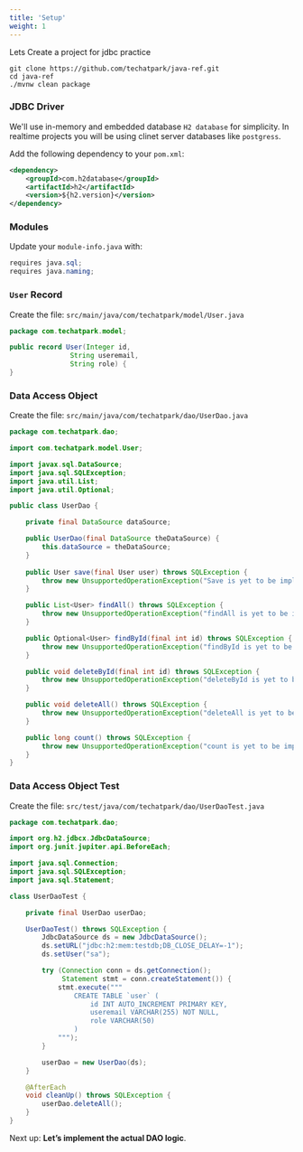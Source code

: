 ```yaml
---
title: 'Setup'
weight: 1
--- 
```


Lets Create a project for jdbc practice

```shell
git clone https://github.com/techatpark/java-ref.git
cd java-ref
./mvnw clean package
```

### JDBC Driver

We'll use in-memory and embedded database `H2 database` for simplicity. In realtime projects you will be using clinet server databases like `postgress`.

Add the following dependency to your `pom.xml`:

```xml
<dependency>
    <groupId>com.h2database</groupId>
    <artifactId>h2</artifactId>
    <version>${h2.version}</version>
</dependency>
```

### Modules

Update your `module-info.java` with:

```java
requires java.sql;
requires java.naming;
```

### `User` Record

Create the file: `src/main/java/com/techatpark/model/User.java`

```java
package com.techatpark.model;

public record User(Integer id,
               String useremail,
               String role) {
}
```

### Data Access Object

Create the file: `src/main/java/com/techatpark/dao/UserDao.java`

```java
package com.techatpark.dao;

import com.techatpark.model.User;

import javax.sql.DataSource;
import java.sql.SQLException;
import java.util.List;
import java.util.Optional;

public class UserDao {

    private final DataSource dataSource;

    public UserDao(final DataSource theDataSource) {
        this.dataSource = theDataSource;
    }
    
    public User save(final User user) throws SQLException {
        throw new UnsupportedOperationException("Save is yet to be implemented");
    }

    public List<User> findAll() throws SQLException {
        throw new UnsupportedOperationException("findAll is yet to be implemented");
    }

    public Optional<User> findById(final int id) throws SQLException {
        throw new UnsupportedOperationException("findById is yet to be implemented");
    }

    public void deleteById(final int id) throws SQLException {
        throw new UnsupportedOperationException("deleteById is yet to be implemented");
    }

    public void deleteAll() throws SQLException {
        throw new UnsupportedOperationException("deleteAll is yet to be implemented");
    }

    public long count() throws SQLException {
        throw new UnsupportedOperationException("count is yet to be implemented");
    }
}
```

### Data Access Object Test

Create the file: `src/test/java/com/techatpark/dao/UserDaoTest.java`

```java
package com.techatpark.dao;

import org.h2.jdbcx.JdbcDataSource;
import org.junit.jupiter.api.BeforeEach;

import java.sql.Connection;
import java.sql.SQLException;
import java.sql.Statement;

class UserDaoTest {

    private final UserDao userDao;

    UserDaoTest() throws SQLException {
        JdbcDataSource ds = new JdbcDataSource();
        ds.setURL("jdbc:h2:mem:testdb;DB_CLOSE_DELAY=-1");
        ds.setUser("sa");

        try (Connection conn = ds.getConnection();
             Statement stmt = conn.createStatement()) {
            stmt.execute("""
                CREATE TABLE `user` (
                    id INT AUTO_INCREMENT PRIMARY KEY,
                    useremail VARCHAR(255) NOT NULL,
                    role VARCHAR(50)
                )
            """);
        }

        userDao = new UserDao(ds);
    }

    @AfterEach
    void cleanUp() throws SQLException {
        userDao.deleteAll();
    }
}
```

Next up: **Let’s implement the actual DAO logic**.
